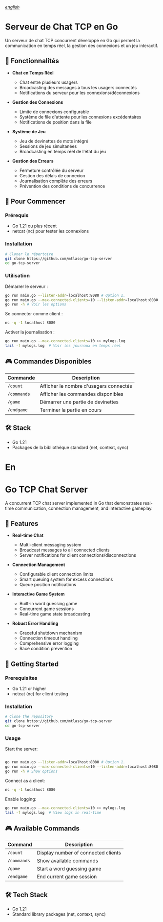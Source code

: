 <preview-gif>

[*english*](#En)

# Serveur de Chat TCP en Go
<preview-gif>
Un serveur de chat TCP concurrent développé en Go qui permet la communication en temps réel, la gestion des connexions et un jeu interactif.

## 🎯 Fonctionnalités
- **Chat en Temps Réel**
  - Chat entre plusieurs usagers
  - Broadcasting des messages à tous les usagers connectés
  - Notifications du serveur pour les connexions/déconnexions

- **Gestion des Connexions**
  - Limite de connexions configurable
  - Système de file d'attente pour les connexions excédentaires
  - Notifications de position dans la file

- **Système de Jeu**
  - Jeu de devinettes de mots intégré
  - Sessions de jeu simultanées
  - Broadcasting en temps réel de l'état du jeu

- **Gestion des Erreurs**
  - Fermeture contrôlée du serveur
  - Gestion des délais de connexion
  - Journalisation complète des erreurs
  - Prévention des conditions de concurrence

## 🚀 Pour Commencer
### Prérequis
- Go 1.21 ou plus récent
- netcat (nc) pour tester les connexions

### Installation
```bash
# Cloner le répertoire
git clone https://github.com/mtlaso/go-tcp-server
cd go-tcp-server
```

### Utilisation
Démarrer le serveur :
```bash
go run main.go --listen-addr=localhost:8080 # Option 1.
go run main.go --max-connected-clients=10 --listen-addr=localhost:8080 # Option 2.
go run -h # Voir les options
```

Se connecter comme client :
```bash
nc -q -1 localhost 8080
```

Activer la journalisation :
```bash
go run main.go --max-connected-clients=10 >> mylogs.log
tail -f mylogs.log  # Voir les journaux en temps réel
```

## 🎮 Commandes Disponibles
| Commande | Description |
|----------|-------------|
| `/count` | Afficher le nombre d'usagers connectés |
| `/commands` | Afficher les commandes disponibles |
| `/game` | Démarrer une partie de devinettes |
| `/endgame` | Terminer la partie en cours |

## 🛠️ Stack
- Go 1.21
- Packages de la bibliothèque standard (net, context, sync)

# En
# Go TCP Chat Server

<preview-gif>

A concurrent TCP chat server implemented in Go that demonstrates real-time communication, connection management, and interactive gameplay.
## 🎯 Features

- **Real-time Chat**
  - Multi-client messaging system
  - Broadcast messages to all connected clients
  - Server notifications for client connections/disconnections

- **Connection Management**
  - Configurable client connection limits
  - Smart queuing system for excess connections
  - Queue position notifications

- **Interactive Game System**
  - Built-in word guessing game
  - Concurrent game sessions
  - Real-time game state broadcasting

- **Robust Error Handling**
  - Graceful shutdown mechanism
  - Connection timeout handling
  - Comprehensive error logging
  - Race condition prevention

## 🚀 Getting Started

### Prerequisites
- Go 1.21 or higher
- netcat (nc) for client testing

### Installation
```bash
# Clone the repository
git clone https://github.com/mtlaso/go-tcp-server
cd go-tcp-server
```

### Usage

Start the server:
```bash

go run main.go --listen-addr=localhost:8080 # Option 1.
go run main.go --max-connected-clients=10 --listen-addr=localhost:8080 # Option 2.
go run -h # Show options
```

Connect as a client:
```bash
nc -q -1 localhost 8080
```

Enable logging:
```bash
go run main.go --max-connected-clients=10 >> mylogs.log
tail -f mylogs.log  # View logs in real-time
```

## 🎮 Available Commands

| Command | Description |
|---------|-------------|
| `/count` | Display number of connected clients |
| `/commands` | Show available commands |
| `/game` | Start a word guessing game |
| `/endgame` | End current game session |

## 🛠️ Tech Stack
- Go 1.21
- Standard library packages (net, context, sync)
